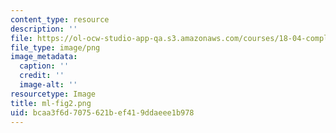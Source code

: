 ```yaml
---
content_type: resource
description: ''
file: https://ol-ocw-studio-app-qa.s3.amazonaws.com/courses/18-04-complex-variables-with-applications-spring-2018/bcaa3f6d7075621bef419ddaeee1b978_ml-fig2.png
file_type: image/png
image_metadata:
  caption: ''
  credit: ''
  image-alt: ''
resourcetype: Image
title: ml-fig2.png
uid: bcaa3f6d-7075-621b-ef41-9ddaeee1b978
---
```

